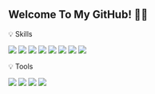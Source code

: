 <!--   <div align=end>
	
  [![Hits](https://hits.seeyoufarm.com/api/count/incr/badge.svg?url=https%3A%2F%2Fgithub.com%2Fzzsza)](https://hits.seeyoufarm.com) 
	
  </div> -->
<h2> Welcome To My GitHub! 👋👋 </h2>
💡 Skills


<a><img src="http://img.shields.io/badge/-HTML5-E34F26?style=flat-square&logo=HTML5&logoColor=white"/></a>
<a><img src="http://img.shields.io/badge/-CSS3-1572B6?style=flat-square&logo=CSS3&logoColor=white"/></a>
<a><img src="http://img.shields.io/badge/-JavaScript-F7DF1E?style=flat-square&logo=JavaScript&logoColor=333"/></a>
<a><img src="http://img.shields.io/badge/-jQuery-0769AD?style=flat-square&logo=jQuery&logoColor=white"/></a>
<a><img src="http://img.shields.io/badge/-Sass-CC6699?style=flat-square&logo=Sass&logoColor=white"/></a>
<a><img src="http://img.shields.io/badge/-React-61DAFB?style=flat-square&logo=React&logoColor=333"/></a>
<a><img src="http://img.shields.io/badge/-JSON-f3f3f3?style=flat-square&logo=JSON&logoColor=111"/></a>
<a><img src="http://img.shields.io/badge/-Webpack-8DD6F9?style=flat-square&logo=Webpack&logoColor=333"/></a>


💡 Tools


<a><img src="http://img.shields.io/badge/-Adobe Photoshop-31A8FF?style=flat-square&logo=Adobe Photoshop&logoColor=white"/></a>
<a><img src="http://img.shields.io/badge/-Adobe Illustrator-FF9A00?style=flat-square&logo=Adobe Illustrator&logoColor=white"/></a>
<a><img src="http://img.shields.io/badge/-Adobe Premiere Pro-9999FF?style=flat-square&logo=Adobe Premiere Pro&logoColor=white"/></a>
<a><img src="http://img.shields.io/badge/-Visual Studio Code-007ACC?style=flat-square&logo=Visual Studio Code&logoColor=white"/></a>

<!-- <a><img src="http://img.shields.io/badge/-Vue.js-4FC08D?style=flat-square&logo=Vue.js&logoColor=white"/></a>
<a><img src="http://img.shields.io/badge/-PHP-777BB4?style=flat-square&logo=PHP&logoColor=white"/></a>
<a><img src="http://img.shields.io/badge/-MySQL-4479A1?style=flat-square&logo=MySQL&logoColor=white"/></a>

<a><img src="http://img.shields.io/badge/-Bootstrap-7952B3?style=flat-square&logo=Bootstrap&logoColor=white"/></a>
<a><img src="http://img.shields.io/badge/-TypeScript-3178C6?style=flat-square&logo=TypeScript&logoColor=white"/></a>
<a><img src="http://img.shields.io/badge/-Figma-F24E1E?style=flat-square&logo=Figma&logoColor=white"/></a>
<a><img src="http://img.shields.io/badge/-Angular-DD0031?style=flat-square&logo=Angular&logoColor=white"/></a>
<a><img src="http://img.shields.io/badge/-Node.js-339933?style=flat-square&logo=Node.js&logoColor=white"/></a> -->




<!--
**kwons0/Kwons0** is a ✨ _special_ ✨ repository because its `README.md` (this file) appears on your GitHub profile.

Here are some ideas to get you started:

- 🔭 I’m currently working on ...
- 🌱 I’m currently learning ...
- 👯 I’m looking to collaborate on ...
- 🤔 I’m looking for help with ...
- 💬 Ask me about ...
- 📫 How to reach me: ...
- 😄 Pronouns: ...
- ⚡ Fun fact: ...
-->
